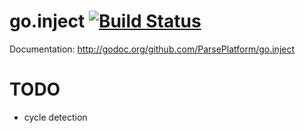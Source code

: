 go.inject [![Build Status](https://secure.travis-ci.org/ParsePlatform/go.inject.png)](http://travis-ci.org/ParsePlatform/go.inject)
=========

Documentation: http://godoc.org/github.com/ParsePlatform/go.inject


TODO
====

- cycle detection
